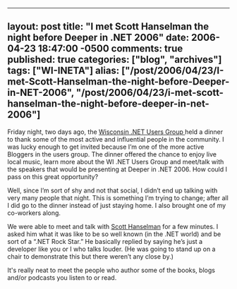  ---
  layout: post
  title: "I met Scott Hanselman the night before Deeper in .NET 2006"
  date: 2006-04-23 18:47:00 -0500
  comments: true
  published: true
  categories: ["blog", "archives"]
  tags: ["WI-INETA"]
  alias: ["/post/2006/04/23/I-met-Scott-Hanselman-the-night-before-Deeper-in-NET-2006", "/post/2006/04/23/i-met-scott-hanselman-the-night-before-deeper-in-net-2006"]
  ---
<!-- more -->
<p>Friday night, two days ago, the <a href="http://wi-ineta.org">Wisconsin .NET Users Group </a>held a dinner to thank some of the most active and influential people in the community. I was lucky enough to get invited because I&rsquo;m one of the more active Bloggers in the users group. The dinner offered the chance to enjoy live local music, learn more about the WI .NET Users Group and meet/talk with the speakers that would be presenting at Deeper in .NET 2006. How could I pass on this great opportunity?</p>
<p>Well, since I&rsquo;m sort of shy and not that social, I didn&rsquo;t end up talking with very many people that night. This is something I&rsquo;m trying to change; after all I did go to the dinner instead of just staying home. I also brought one of my co-workers along.</p>
<p>We were able to meet and talk with <a href="http://computerzen.com">Scott Hanselman</a> for a few minutes. I asked him what it was like to be so well known (in the .NET world) and be sort of a &ldquo;.NET Rock Star.&rdquo; He basically replied by saying he&rsquo;s just a developer like you or I who talks louder. (He was going to stand up on a chair to demonstrate this but there weren&rsquo;t any close by.)</p>
<p>It's really neat to meet the people who author some of the books, blogs and/or podcasts you listen to or read.</p>
